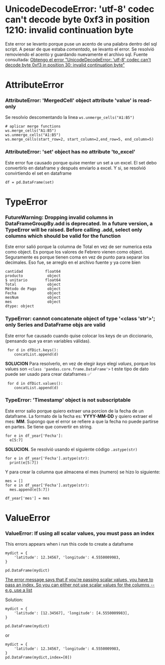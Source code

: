 # UnicodeDecodeError: 'utf-8' codec can't decode byte 0xf3 in position 1210: invalid continuation byte
Este error se levanto porque puse un acento de una palabra dentro del sql script. A pesar de que estaba *comentado*, se levanto el error. Se resolvió removiendo el acento y guardando nuevamente el archivo sql. Fuente consultada: [Obtengo el error "UnicodeDecodeError: 'utf-8' codec can't decode byte 0xf3 in position 30: invalid continuation byte"](https://es.stackoverflow.com/questions/382281/obtengo-el-error-unicodedecodeerror-utf-8-codec-cant-decode-byte-0xf3-in-po)

# AttributeError
### AttributeError: 'MergedCell' object attribute 'value' is read-only
Se resolvio descomentando la linea ````ws.unmerge_cells("A1:B5")````
````
# aplicar merge functions
ws.merge_cells("A1:B5")
ws.unmerge_cells("A1:B5")
ws.merge_cells(start_row=2, start_column=2,end_row=5, end_column=5)
````

### AttributeError: 'set' object has no attribute 'to_excel'
Este error fue causado porque quise menter un set a un excel. El set debo convertirlo en dataframe y después enviarlo a excel. Y si, se resolvió convirtiendo el set en dataframe
```
df = pd.DataFrame(set)
```

# TypeError
### FutureWarning: Dropping invalid columns in DataFrameGroupBy.add is deprecated. In a future version, a TypeError will be raised. Before calling .add, select only columns which should be valid for the function
Este error salió porque la columna de Total en vez de ser numerica esta como object. Es porque los valores de Febrero vienen como object. Seguramente es porque tienen coma en vez de punto para separar los decimales. Eso fue, se arreglo en el archivo fuente y ya corre bien
```orden             float64
cantidad          float64
producto           object
$ unitario        float64
Total              object
Método de Pago     object
Fecha              object
mesNum             object
mes                object
dtype: object
```

### TypeError: cannot concatenate object of type '<class 'str'>'; only Series and DataFrame objs are valid
Este error fue causado cuando quise colocar los keys de un diccionario, (pensando que ya eran variables válidas).
```
 for d in dfDict.keys(): 
    concatList.append(d)
```


**SOLUCION** Para resolverlo, en vez de elegir *keys* elegí *values*, porque los values son ```<class 'pandas.core.frame.DataFrame'>``` t este tipo de dato puede ser usado para crear dataframes ✅
```
 for d in dfDict.values(): 
    concatList.append(d)
```

### TypeError: 'Timestamp' object is not subscriptable
Este error salio porque quiero extraer una porcion de la fecha de un dataframe. La formato de la fecha es: **YYYY-MM-DD** y quiero extraer el mes: **MM**. Supongo que el error se refiere a que la fecha no puede partirse en partes. Se tiene que convertir en string.
```
for e in df_year['Fecha']:
  e[5:7]
```
**SOLUCION.** Se resolvió usando el siguiente código ```.astype(str)``` 
```
for e in df_year['Fecha'].astype(str):
  print(e[5:7])
```
Y para crear la columna que almacena el mes (numero) se hizo lo siguiente:
```
mes = []
for e in df_year['Fecha'].astype(str):
  mes.append(e[5:7])
  
df_year['mes'] = mes
```



# ValueError

### ValueError: If using all scalar values, you must pass an index

This errors appears when i run this code to create a dataframe
````
mydict = {
    'latitude': 12.34567, 'longitude': 4.5550009983,    
}

pd.DataFrame(mydict)
````

[The error message says that if you're passing scalar values, you have to pass an index. So you can either not use scalar values for the columns -- e.g. use a list](https://stackoverflow.com/questions/17839973/constructing-pandas-dataframe-from-values-in-variables-gives-valueerror-if-usi)

Solution:
````
mydict = {
    'latitude': [12.34567], 'longitude': [4.5550009983],    
}

pd.DataFrame(mydict)
````
or
````
mydict = {
    'latitude': 12.34567, 'longitude': 4.5550009983,    
}
pd.DataFrame(mydict,index=[0])
````
